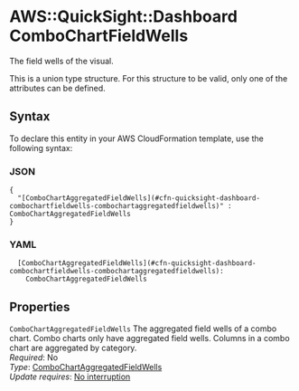 # AWS::QuickSight::Dashboard ComboChartFieldWells<a name="aws-properties-quicksight-dashboard-combochartfieldwells"></a>

The field wells of the visual\.

This is a union type structure\. For this structure to be valid, only one of the attributes can be defined\.

## Syntax<a name="aws-properties-quicksight-dashboard-combochartfieldwells-syntax"></a>

To declare this entity in your AWS CloudFormation template, use the following syntax:

### JSON<a name="aws-properties-quicksight-dashboard-combochartfieldwells-syntax.json"></a>

```
{
  "[ComboChartAggregatedFieldWells](#cfn-quicksight-dashboard-combochartfieldwells-combochartaggregatedfieldwells)" : ComboChartAggregatedFieldWells
}
```

### YAML<a name="aws-properties-quicksight-dashboard-combochartfieldwells-syntax.yaml"></a>

```
  [ComboChartAggregatedFieldWells](#cfn-quicksight-dashboard-combochartfieldwells-combochartaggregatedfieldwells): 
    ComboChartAggregatedFieldWells
```

## Properties<a name="aws-properties-quicksight-dashboard-combochartfieldwells-properties"></a>

`ComboChartAggregatedFieldWells`  <a name="cfn-quicksight-dashboard-combochartfieldwells-combochartaggregatedfieldwells"></a>
The aggregated field wells of a combo chart\. Combo charts only have aggregated field wells\. Columns in a combo chart are aggregated by category\.  
*Required*: No  
*Type*: [ComboChartAggregatedFieldWells](aws-properties-quicksight-dashboard-combochartaggregatedfieldwells.md)  
*Update requires*: [No interruption](https://docs.aws.amazon.com/AWSCloudFormation/latest/UserGuide/using-cfn-updating-stacks-update-behaviors.html#update-no-interrupt)